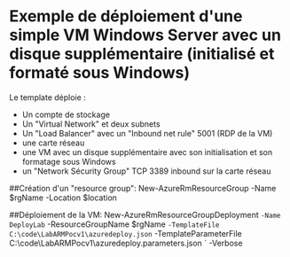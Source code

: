 # Exemple de déploiement d'une simple VM Windows Server avec un disque supplémentaire (initialisé et formaté sous Windows)

Le template déploie :
- Un compte de stockage
- Un "Virtual Network" et deux subnets
- Un "Load Balancer" avec un "Inbound net rule" 5001 (RDP de la VM)
- une carte réseau
- une VM avec un disque supplémentaire avec son initialisation et son formatage sous Windows
- un "Network Sécurity Group" TCP 3389 inbound sur la carte réseau


##Création d'un "resource group":
New-AzureRmResourceGroup -Name $rgName -Location $location 


##Déploiement de la VM:
New-AzureRmResourceGroupDeployment `
-Name DeployLab `
-ResourceGroupName $rgName `
-TemplateFile C:\code\LabARMPocv1\azuredeploy.json `
-TemplateParameterFile C:\code\LabARMPocv1\azuredeploy.parameters.json `
-Verbose

